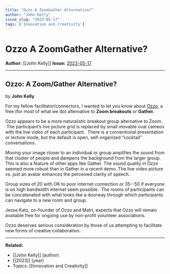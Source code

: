 ```yaml
---
title: "Ozzo A ZoomGather Alternative?"
author: "John Kelly"
issue_slug: "2023-05-17"
tags: ['Innovation and Creativity']
---
```


# Ozzo A ZoomGather Alternative?

**Author:** [[John Kelly]]
**Issue:** [2023-05-17](https://plex.collectivesensecommons.org/2023-05-17/)

---

## Ozzo: A Zoom/Gather Alternative?
by **John Kelly**

For my fellow facilitator/connectors, I wanted to let you know about [Ozzo](https://ozzo.events/), a free (for most of what we do) alternative to **Zoom breakouts** or **Gather.**

Ozzo appears to be a more naturalistic breakout group alternative to Zoom.  The participant’s live picture grid is replaced by small movable oval cameos with the live video of each participant.  There is a conventional presentation or lecture mode, but the default is open, self-organized “cocktail” conversations.

Moving your image closer to an individual or group amplifies the sound from that cluster of people and dampens the background from the larger group. This is also a feature of other apps like Gather. The sound quality in Ozzo seemed more robust than in Gather in a recent demo. The live video picture vs. just an avatar enhances the perceived clarity of speech.

Group sizes of 20 with OK to poor internet connection or 35--50 if everyone is on high bandwidth internet seem possible.  The rooms of participants can be concatenated with what looks like a doorway through which participants can navigate to a new room and group.  

Jesse Katz, co-founder of Ozzo and Matri, expects that Ozzo will remain available free for ongoing use by non-profit volunteer associations.

Ozzo deserves serious consideration by those of us attempting to facilitate new forms of creative collaboration.

---

**Related:**
- [[John Kelly]] (author)
- [[2023]] (year)
- Topics: [[Innovation and Creativity]]

